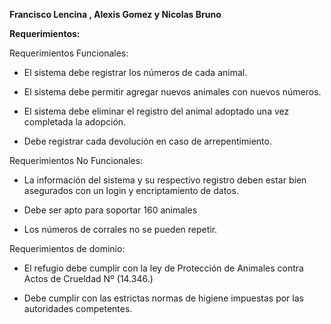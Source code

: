 **Francisco Lencina , Alexis Gomez y Nicolas Bruno**

**Requerimientos:**

Requerimientos Funcionales:

-   El sistema debe registrar los números de cada animal.

-   El sistema debe permitir agregar nuevos animales con nuevos números.

-   El sistema debe eliminar el registro del animal adoptado una vez completada la adopción.

-   Debe registrar cada devolución en caso de arrepentimiento.

Requerimientos No Funcionales:

-   La información del sistema y su respectivo registro deben estar bien asegurados con un login y encriptamiento de datos.

-   Debe ser apto para soportar 160 animales

-   Los números de corrales no se pueden repetir.

Requerimientos de dominio:

-   El refugio debe cumplir con la ley de Protección de Animales contra Actos de Crueldad Nº (14.346.)

-   Debe cumplir con las estrictas normas de higiene impuestas por las autoridades competentes.
